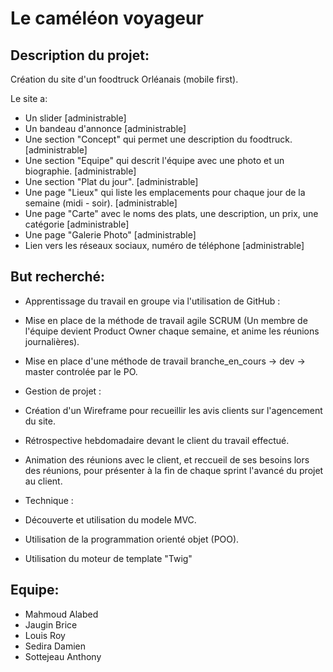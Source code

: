 # Le caméléon voyageur

Description du projet:
----------------------

Création du site d'un foodtruck Orléanais (mobile first).

Le site a:
  - Un slider [administrable]
  - Un bandeau d'annonce [administrable]
  - Une section "Concept" qui permet une description du foodtruck. [administrable]
  - Une section "Equipe" qui descrit l'équipe avec une photo et un biographie. [administrable]
  - Une section "Plat du jour". [administrable]
  - Une page "Lieux" qui liste les emplacements pour chaque jour de la semaine (midi - soir). [administrable]
  - Une page "Carte" avec le noms des plats, une description, un prix, une catégorie [administrable]
  - Une page "Galerie Photo" [administrable]
  - Lien vers les réseaux sociaux, numéro de téléphone [administrable]
  
 But recherché:
 ----------------

- Apprentissage du travail en groupe via l'utilisation de GitHub :
- Mise en place de la méthode de travail agile SCRUM (Un membre de l'équipe devient Product Owner chaque semaine, et anime les réunions journalières).
- Mise en place d'une méthode de travail branche_en_cours -> dev -> master controlée par le PO.

- Gestion de projet : 
- Création d'un Wireframe pour recueillir les avis clients sur l'agencement du site.
- Rétrospective hebdomadaire devant le client du travail effectué.
- Animation des réunions avec le client, et reccueil de ses besoins lors des réunions, pour présenter à la fin de chaque sprint l'avancé du projet au client.

- Technique :
- Découverte et utilisation du modele MVC.
- Utilisation de la programmation orienté objet (POO).
- Utilisation du moteur de template "Twig"


Equipe:
-------

- Mahmoud Alabed
- Jaugin Brice
- Louis Roy
- Sedira Damien
- Sottejeau Anthony
